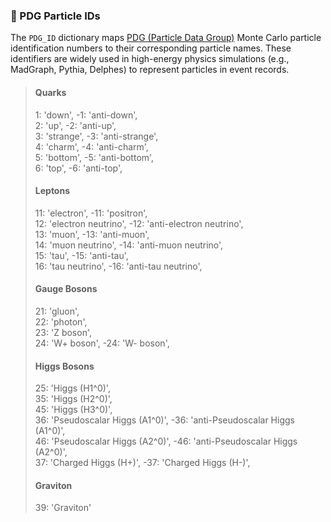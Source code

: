 ### 🔢 PDG Particle IDs

The `PDG_ID` dictionary maps [PDG (Particle Data Group)](https://pdg.lbl.gov/) Monte Carlo particle identification numbers to their corresponding particle names. These identifiers are widely used in high-energy physics simulations (e.g., MadGraph, Pythia, Delphes) to represent particles in event records.

>    #### Quarks
>    1: 'down', -1: 'anti-down', <br>
>    2: 'up', -2: 'anti-up', <br>
>    3: 'strange', -3: 'anti-strange', <br>
>    4: 'charm', -4: 'anti-charm', <br>
>    5: 'bottom', -5: 'anti-bottom', <br>
>    6: 'top', -6: 'anti-top', <br>
>
>    #### Leptons
>    11: 'electron', -11: 'positron', <br>
>    12: 'electron neutrino', -12: 'anti-electron neutrino', <br>
>    13: 'muon', -13: 'anti-muon', <br>
>    14: 'muon neutrino', -14: 'anti-muon neutrino', <br>
>    15: 'tau', -15: 'anti-tau', <br>
>    16: 'tau neutrino', -16: 'anti-tau neutrino', <br>
>
>    #### Gauge Bosons
>    21: 'gluon', <br>
>    22: 'photon', <br>
>    23: 'Z boson', <br>
>    24: 'W+ boson', -24: 'W- boson', <br>
>
>    #### Higgs Bosons
>    25: 'Higgs (H1^0)', <br>
>    35: 'Higgs (H2^0)', <br>
>    45: 'Higgs (H3^0)', <br>
>    36: 'Pseudoscalar Higgs (A1^0)', -36: 'anti-Pseudoscalar Higgs (A1^0)', <br>
>    46: 'Pseudoscalar Higgs (A2^0)', -46: 'anti-Pseudoscalar Higgs (A2^0)', <br>
>    37: 'Charged Higgs (H+)', -37: 'Charged Higgs (H-)',
>
>    #### Graviton
>    39: 'Graviton'
